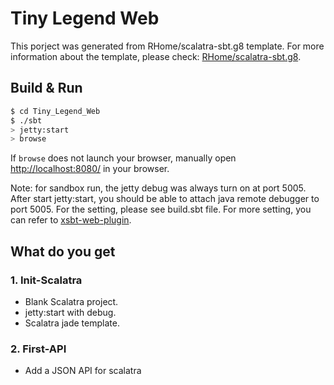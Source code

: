 # Tiny Legend Web #

This porject was generated from RHome/scalatra-sbt.g8 template. For more information about the template, please check: [RHome/scalatra-sbt.g8](https://github.com/RHome/scalatra-sbt.g8).

## Build & Run ##

```sh
$ cd Tiny_Legend_Web
$ ./sbt
> jetty:start
> browse
```

If `browse` does not launch your browser, manually open [http://localhost:8080/](http://localhost:8080/) in your browser.

Note: for sandbox run, the jetty debug was always turn on at port 5005. After start jetty:start, you should be able to attach java remote debugger to port 5005.
For the setting, please see build.sbt file. For more setting, you can refer to [xsbt-web-plugin](https://github.com/earldouglas/xsbt-web-plugin/blob/master/docs/2.0.md).

## What do you get ##

### 1. Init-Scalatra ###

- Blank Scalatra project.
- jetty:start with debug.
- Scalatra jade template.

### 2. First-API ###

- Add a JSON API for scalatra
